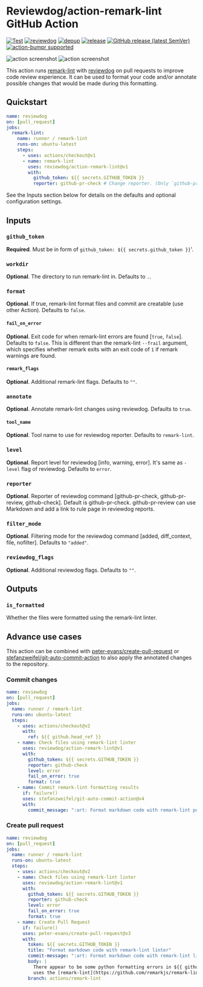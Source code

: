 # Reviewdog/action-remark-lint GitHub Action

[![Test](https://github.com/reviewdog/action-remark-lint/workflows/Test/badge.svg)](https://github.com/reviewdog/action-remark-lint/actions?query=workflow%3ATest)
[![reviewdog](https://github.com/reviewdog/action-remark-lint/workflows/reviewdog/badge.svg)](https://github.com/reviewdog/action-remark-lint/actions?query=workflow%3Areviewdog)
[![depup](https://github.com/reviewdog/action-remark-lint/workflows/depup/badge.svg)](https://github.com/reviewdog/action-remark-lint/actions?query=workflow%3Adepup)
[![release](https://github.com/reviewdog/action-remark-lint/workflows/release/badge.svg)](https://github.com/reviewdog/action-remark-lint/actions?query=workflow%3Arelease)
[![GitHub release (latest SemVer)](https://img.shields.io/github/v/release/reviewdog/action-remark-lint?logo=github\&sort=semver)](https://github.com/reviewdog/action-remark-lint/releases)
[![action-bumpr supported](https://img.shields.io/badge/bumpr-supported-ff69b4?logo=github\&link=https://github.com/haya14busa/action-bumpr)](https://github.com/haya14busa/action-bumpr)

![action screenshot](https://user-images.githubusercontent.com/17570430/102060312-4ee5e000-3df2-11eb-8c82-767afeccd8db.png)
![action screenshot](https://user-images.githubusercontent.com/17570430/102059912-d3842e80-3df1-11eb-9b0a-2e04eab5e294.png)

This action runs [remark-lint](https://github.com/remarkjs/remark-lint) with [reviewdog](https://github.com/reviewdog/reviewdog) on pull requests to improve code review experience. It can be used to format your code and/or annotate possible changes that would be made during this formatting.

## Quickstart

```yml
name: reviewdog
on: [pull_request]
jobs:
  remark-lint:
    name: runner / remark-lint
    runs-on: ubuntu-latest
    steps:
      - uses: actions/checkout@v1
      - name: remark-lint
        uses: reviewdog/action-remark-lint@v1
        with:
          github_token: ${{ secrets.GITHUB_TOKEN }}
          reporter: github-pr-check # Change reporter. (Only `github-pr-check` is supported at the moment).
```

See the Inputs section below for details on the defaults and optional configuration settings.

## Inputs

### `github_token`

**Required**. Must be in form of `github_token: ${{ secrets.github_token }}`'.

### `workdir`

**Optional**. The directory to run remark-lint in. Defaults to `.`.

### `format`

**Optional**. If true, remark-lint format files and commit are creatable (use other Action). Defaults to `false`.

#### `fail_on_error`

**Optional**. Exit code for when remark-lint errors are found \[`true`, `false`]. Defaults to `false`. This is different than the remark-lint `--frail` argument, which specifies whether remark exits with an exit code of `1` if remark warnings are found.

#### `remark_flags`

**Optional**. Additional remark-lint flags. Defaults to `""`.

### `annotate`

**Optional**. Annotate remark-lint changes using reviewdog. Defaults to `true`.

#### `tool_name`

**Optional**. Tool name to use for reviewdog reporter. Defaults to `remark-lint`.

### `level`

**Optional**. Report level for reviewdog \[info, warning, error]. It's same as `-level` flag of reviewdog. Defaults to `error`.

### `reporter`

**Optional**. Reporter of reviewdog command \[github-pr-check, github-pr-review, github-check].
Default is github-pr-check. github-pr-review can use Markdown and add a link to rule page in reviewdog reports.

### `filter_mode`

**Optional**. Filtering mode for the reviewdog command \[added, diff_context, file, nofilter]. Defaults to `"added"`.

### `reviewdog_flags`

**Optional**. Additional reviewdog flags. Defaults to `""`.

## Outputs

### `is_formatted`

Whether the files were formatted using the remark-lint linter.

## Advance use cases

This action can be combined with [peter-evans/create-pull-request](https://github.com/peter-evans/create-pull-request) or [stefanzweifel/git-auto-commit-action](https://github.com/stefanzweifel/git-auto-commit-action) to also apply the annotated changes to the repository.

### Commit changes

```yaml
name: reviewdog
on: [pull_request]
jobs:
  name: runner / remark-lint
  runs-on: ubuntu-latest
  steps:
    - uses: actions/checkout@v2
      with:
        ref: ${{ github.head_ref }}
    - name: Check files using remark-lint linter
      uses: reviewdog/action-remark-lint@v1
      with:
        github_token: ${{ secrets.GITHUB_TOKEN }}
        reporter: github-check
        level: error
        fail_on_error: true
        format: true
    - name: Commit remark-lint formatting results
      if: failure()
      uses: stefanzweifel/git-auto-commit-action@v4
      with:
        commit_message: ":art: Format markdown code with remark-lint push"
```

### Create pull request

```yaml
name: reviewdog
on: [pull_request]
jobs:
  name: runner / remark-lint
  runs-on: ubuntu-latest
  steps:
    - uses: actions/checkout@v2
    - name: Check files using remark-lint linter
      uses: reviewdog/action-remark-lint@v1
      with:
        github_token: ${{ secrets.GITHUB_TOKEN }}
        reporter: github-check
        level: error
        fail_on_error: true
        format: true
    - name: Create Pull Request
      if: failure()
      uses: peter-evans/create-pull-request@v3
      with:
        token: ${{ secrets.GITHUB_TOKEN }}
        title: "Format markdown code with remark-lint linter"
        commit-message: ":art: Format markdown code with remark-lint linter"
        body: |
          There appear to be some python formatting errors in ${{ github.sha }}. This pull request
          uses the [remark-lint](https://github.com/remarkjs/remark-lint) linter to fix these issues.
        branch: actions/remark-lint
```
